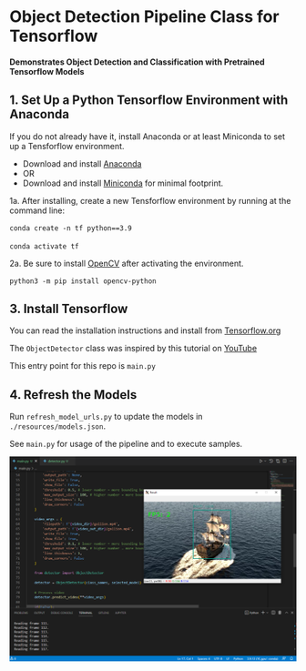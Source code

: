 <h1>Object Detection Pipeline Class for Tensorflow</h1>

<h4>Demonstrates Object Detection and Classification with Pretrained Tensorflow Models</h4>

<h2>1. Set Up a Python Tensorflow Environment with Anaconda</h2>
<p>If you do not already have it, install Anaconda or at least Miniconda to set up a Tensforflow environment.</p>
<ul>
    <li>Download and install <a href="https://docs.anaconda.com/anaconda/install" target="_blank">Anaconda</a></li>
    <li>OR</li>
    <li>Download and install <a href="https://docs.conda.io/en/latest/miniconda.html" target="_blank">Miniconda</a> for minimal footprint.</li>
</ul>

<p>1a. After installing, create a new Tensforflow environment by running at the command line:</p>

```{bash}
conda create -n tf python==3.9

conda activate tf
```

<p>2a. Be sure to install <a href="https://pypi.org/project/opencv-python/" target="_blank">OpenCV</a> after activating the environment.</p>

```
python3 -m pip install opencv-python
```

<h2>3. Install Tensorflow</h2>
<p>You can read the installation instructions and install from <a href="https://www.tensorflow.org/install" target="_blank">Tensorflow.org</a></p>

<p>The <code>ObjectDetector</code> class was inspired by this tutorial on <a href="Video tutorial: https://www.youtube.com/watch?v=2yQqg_mXuPQ" target="_blank">YouTube</a></p>

<p>This entry point for this repo is <code>main.py</code></p>

<h2>4. Refresh the Models</h2>

<p>Run <code>refresh_model_urls.py</code> to update the models in <code>./resources/models.json</code>.</p>

<p>See <code>main.py</code> for usage of the pipeline and to execute samples.</p>

<p><img src="./demo.png" alt="Demonstration Screenshot" /></p>
